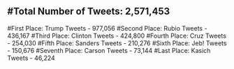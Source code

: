 #Total Number of Tweets: 2,571,453 
---
#First Place: Trump Tweets - 977,056
#Second Place: Rubio Tweets - 436,167
#Third Place: Clinton Tweets - 424,800
#Fourth Place: Cruz Tweets - 254,030
#Fifth Place: Sanders Tweets - 210,276
#Sixth Place: Jeb! Tweets - 150,676
#Seventh Place: Carson Tweets - 73,144
#Last Place: Kasich Tweets - 46,224
